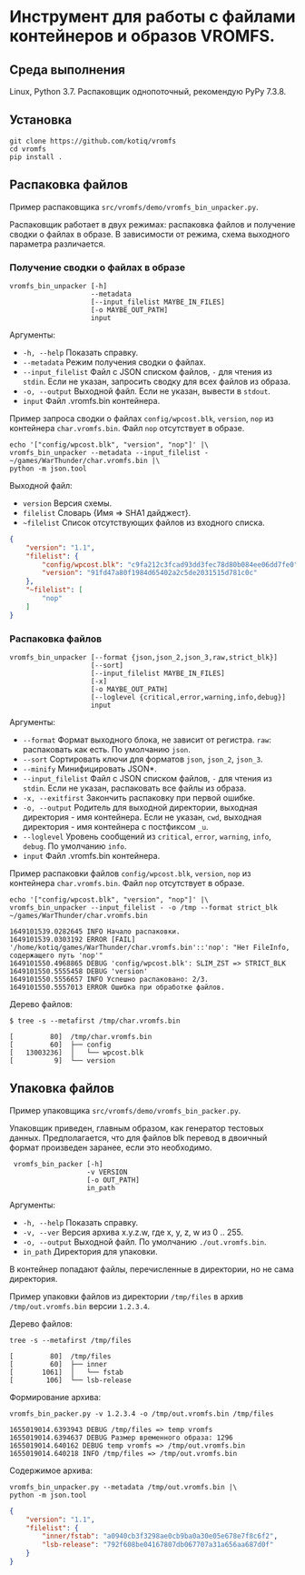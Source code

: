 # Инструмент для работы с файлами контейнеров и образов VROMFS.

## Среда выполнения

Linux, Python 3.7. Распаковщик однопоточный, рекомендую PyPy 7.3.8.

## Установка

```shell
git clone https://github.com/kotiq/vromfs
cd vromfs 
pip install .
```

## Распаковка файлов

Пример распаковщика `src/vromfs/demo/vromfs_bin_unpacker.py`.

Распаковщик работает в двух режимах: распаковка файлов и получение сводки о файлах в образе. 
В зависимости от режима, схема выходного параметра различается.

### Получение сводки о файлах в образе

```shell
vromfs_bin_unpacker [-h]
                    --metadata
                    [--input_filelist MAYBE_IN_FILES]
                    [-o MAYBE_OUT_PATH]
                    input
```

Аргументы:

- `-h, --help` Показать справку.
- `--metadata` Режим получения сводки о файлах.
- `--input_filelist` Файл с JSON списком файлов, `-` для чтения из `stdin`. Если не указан, запросить сводку для всех 
файлов из образа.
- `-о, --output` Выходной файл. Если не указан, вывести в `stdout`.
- `input` Файл .vromfs.bin контейнера.

Пример запроса сводки о файлах `config/wpcost.blk`, `version`, `nop` из контейнера `char.vromfs.bin`. 
Файл `nop` отсутствует в образе.

```shell
echo '["config/wpcost.blk", "version", "nop"]' |\
vromfs_bin_unpacker --metadata --input_filelist - ~/games/WarThunder/char.vromfs.bin |\
python -m json.tool
```

Выходной файл:

- `version` Версия схемы.
- `filelist` Словарь {Имя => SHA1 дайджест}.
- `~filelist` Список отсутствующих файлов из входного списка.

```json
{
    "version": "1.1",
    "filelist": {
        "config/wpcost.blk": "c9fa212c3fcad93dd3fec78d80b084ee06dd7fe0",
        "version": "91fd47a80f1984d65402a2c5de2031515d781c0c"
    },
    "~filelist": [
        "nop"
    ]
}
```

### Распаковка файлов

```shell
vromfs_bin_unpacker [--format {json,json_2,json_3,raw,strict_blk}]
                    [--sort]
                    [--input_filelist MAYBE_IN_FILES]
                    [-x]                    
                    [-o MAYBE_OUT_PATH]
                    [--loglevel {critical,error,warning,info,debug}]
                    input
```

Аргументы:

- `--format` Формат выходного блока, не зависит от регистра. `raw`: распаковать как есть. По умолчанию `json`.
- `--sort` Сортировать ключи для форматов `json`, `json_2`, `json_3`.
- `--minify` Минифицировать JSON*.
- `--input_filelist` Файл с JSON списком файлов, `-` для чтения из `stdin`. Если не указан, распаковать все файлы из 
образа.
- `-x, --exitfirst` Закончить распаковку при первой ошибке.
- `-o, --output` Родитель для выходной директории, выходная директория - имя контейнера. Если не указан, `cwd`, 
выходная директория - имя контейнера с постфиксом `_u`.
- `--loglevel` Уровень сообщений из `critical`, `error`, `warning`, `info`, `debug`. По умолчанию `info`.
- `input` Файл .vromfs.bin контейнера.

Пример распаковки файлов `config/wpcost.blk`, `version`, `nop` из контейнера `char.vromfs.bin`.
Файл `nop` отсутствует в образе.

```shell
echo '["config/wpcost.blk", "version", "nop"]' |\
vromfs_bin_unpacker --input_filelist - -o /tmp --format strict_blk ~/games/WarThunder/char.vromfs.bin
```
```text
1649101539.0282645 INFO Начало распаковки.
1649101539.0303192 ERROR [FAIL] '/home/kotiq/games/WarThunder/char.vromfs.bin'::'nop': "Нет FileInfo, содержащего путь 'nop'"
1649101550.4968865 DEBUG 'config/wpcost.blk': SLIM_ZST => STRICT_BLK
1649101550.5555458 DEBUG 'version'
1649101550.5556657 INFO Успешно распаковано: 2/3.
1649101550.5557013 ERROR Ошибка при обработке файлов.
```

Дерево файлов:

```shell
$ tree -s --metafirst /tmp/char.vromfs.bin
```
```text
[         80]  /tmp/char.vromfs.bin
[         60]  ├── config
[   13003236]  │   └── wpcost.blk
[          9]  └── version
```

## Упаковка файлов

Пример упаковщика `src/vromfs/demo/vromfs_bin_packer.py`.

Упаковщик приведен, главным образом, как генератор тестовых данных. 
Предполагается, что для файлов blk перевод в двоичный формат произведен заранее, если это необходимо.

```shell
 vromfs_bin_packer [-h]
                   -v VERSION 
                   [-o OUT_PATH] 
                   in_path
```

Аргументы:

- `-h, --help` Показать справку.
- `-v, --ver` Версия архива x.y.z.w, где x, y, z, w из 0 .. 255. 
- `-o, --output` Выходной файл. По умолчанию `./out.vromfs.bin`. 
- `in_path` Директория для упаковки.

В контейнер попадают файлы, перечисленные в директории, но не сама директория. 

Пример упаковки файлов из директории `/tmp/files` в архив `/tmp/out.vromfs.bin` версии `1.2.3.4`.

Дерево файлов:

```shell
tree -s --metafirst /tmp/files
```
```text
[         80]  /tmp/files
[         60]  ├── inner
[       1061]  │   └── fstab
[        106]  └── lsb-release
```

Формирование архива:

```shell
vromfs_bin_packer.py -v 1.2.3.4 -o /tmp/out.vromfs.bin /tmp/files
```
```text
1655019014.6393943 DEBUG /tmp/files => temp vromfs
1655019014.6394637 DEBUG Размер временного образа: 1296
1655019014.640162 DEBUG temp vromfs => /tmp/out.vromfs.bin
1655019014.640218 INFO /tmp/files => /tmp/out.vromfs.bin
```

Содержимое архива:

```shell
vromfs_bin_unpacker.py --metadata /tmp/out.vromfs.bin |\
python -m json.tool
```
```json
{
    "version": "1.1",
    "filelist": {
        "inner/fstab": "a0940cb3f3298ae0cb9ba0a30e05e678e7f8c6f2",
        "lsb-release": "792f608be04167807db067707a31a656aa687d0f"
    }
}
```
